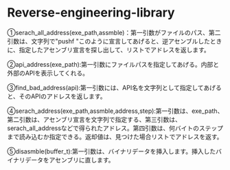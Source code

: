 # Reverse-engineering-library

①serach_all_address(exe_path,assmble)：第一引数がファイルのパス、第二引数は、文字列で"pushf "このように宣言してあげると、逆アセンブルしたときに、指定したアセンブリ宣言を探し出して、リストでアドレスを返します。

②api_address(exe_path):第一引数にファイルパスを指定してあげる。内部と外部のAPIを表示してくれる。

③find_bad_address(api):第一引数には、API名を文字列として指定してあげると、そのAPIのアドレスを返します。

④serach_address(exe_path,assmble,address,step):第一引数は、exe_path、第二引数は、アセンブリ宣言を文字列で指定する、第三引数は、serach_all_addressなどで得られたアドレス。第四引数は、何バイトのステップまで読み込むか指定できる。返却値は、見つけた場合リストでアドレスを返す。

⑤disasmble(buffer_t):第一引数は、バイナリデータを挿入します。挿入したバイナリデータをアセンブリに直します。
